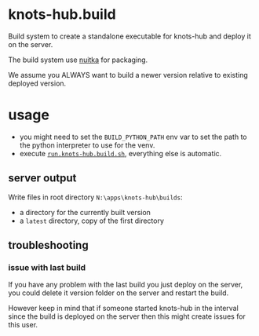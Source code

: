 # knots-hub.build

Build system to create a standalone executable for knots-hub and deploy it on
the server.

The build system use [nuitka](https://nuitka.net/) for packaging.

We assume you ALWAYS want to build a newer version relative to existing
deployed version.

# usage

- you might need to set the `BUILD_PYTHON_PATH` env var to set the path
  to the python interpreter to use for the venv.
- execute [`run.knots-hub.build.sh`](run.knots-hub.build.sh), everything else
  is automatic.

## server output

Write files in root directory `N:\apps\knots-hub\builds`:

- a directory for the currently built version
- a `latest` directory, copy of the first directory

## troubleshooting

### issue with last build

If you have any problem with the last build you just deploy on the server,
you could delete it version folder on the server and restart the build.

However keep in mind that if someone started knots-hub in the interval since 
the build is deployed on the server then this might create issues for
this user.


